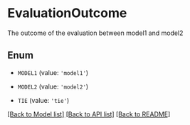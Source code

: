 # EvaluationOutcome

The outcome of the evaluation between model1 and model2

## Enum

- `MODEL1` (value: `'model1'`)

- `MODEL2` (value: `'model2'`)

- `TIE` (value: `'tie'`)

[[Back to Model list]](../README.md#documentation-for-models) [[Back to API list]](../README.md#documentation-for-api-endpoints) [[Back to README]](../README.md)

